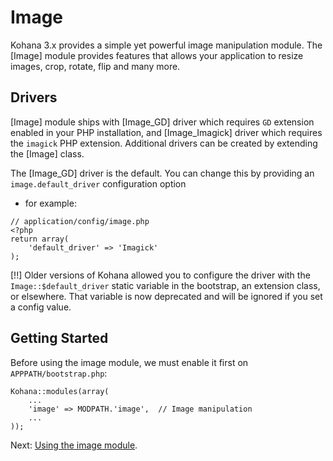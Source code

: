 # Image

Kohana 3.x provides a simple yet powerful image manipulation module. The [Image] module provides features that allows your application to resize images, crop, rotate, flip and many more.

## Drivers

[Image] module ships with [Image_GD] driver which requires `GD` extension enabled in your PHP installation, and
[Image_Imagick] driver which requires the `imagick` PHP extension. Additional drivers can be created by extending 
the [Image] class.

The [Image_GD] driver is the default. You can change this by providing an `image.default_driver` configuration option
- for example:

~~~
// application/config/image.php
<?php
return array(
    'default_driver' => 'Imagick'
);
~~~

[!!] Older versions of Kohana allowed you to configure the driver with the `Image::$default_driver` static variable in
the bootstrap, an extension class, or elsewhere. That variable is now deprecated and will be ignored if you set a 
config value. 

## Getting Started

Before using the image module, we must enable it first on `APPPATH/bootstrap.php`:

~~~
Kohana::modules(array(
    ...
    'image' => MODPATH.'image',  // Image manipulation
    ...
));
~~~

Next: [Using the image module](using).
